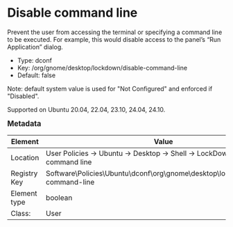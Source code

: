 # Disable command line

Prevent the user from accessing the terminal or specifying a command line to be executed. For example, this would disable access to the panel’s “Run Application” dialog.

- Type: dconf
- Key: /org/gnome/desktop/lockdown/disable-command-line
- Default: false

Note: default system value is used for "Not Configured" and enforced if "Disabled".

Supported on Ubuntu 20.04, 22.04, 23.10, 24.04, 24.10.



<span style="font-size: larger;">**Metadata**</span>

| Element      | Value            |
| ---          | ---              |
| Location     | User Policies -> Ubuntu -> Desktop -> Shell -> LockDown -> Disable command line    |
| Registry Key | Software\Policies\Ubuntu\dconf\org\gnome\desktop\lockdown\disable-command-line         |
| Element type | boolean |
| Class:       | User       |
